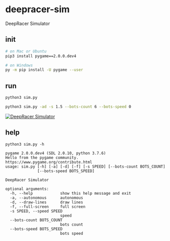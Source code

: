 # deepracer-sim

DeepRacer Simulator

## init

```bash
# on Mac or Ubuntu
pip3 install pygame==2.0.0.dev4

# on Windows
py -m pip install -U pygame --user
```

## run

```bash
python3 sim.py

python3 sim.py -ad -s 1.5 --bots-count 6 --bots-speed 0
```

[![DeepRacer Simulator](http://img.youtube.com/vi/9jSZm7FcqmE/0.jpg)](https://youtu.be/9jSZm7FcqmE?t=0s)

## help

```
python3 sim.py -h

pygame 2.0.0.dev4 (SDL 2.0.10, python 3.7.6)
Hello from the pygame community. https://www.pygame.org/contribute.html
usage: sim.py [-h] [-a] [-d] [-f] [-s SPEED] [--bots-count BOTS_COUNT]
              [--bots-speed BOTS_SPEED]

DeepRacer Simulator

optional arguments:
  -h, --help            show this help message and exit
  -a, --autonomous      autonomous
  -d, --draw-lines      draw lines
  -f, --full-screen     full screen
  -s SPEED, --speed SPEED
                        speed
  --bots-count BOTS_COUNT
                        bots count
  --bots-speed BOTS_SPEED
                        bots speed
```
